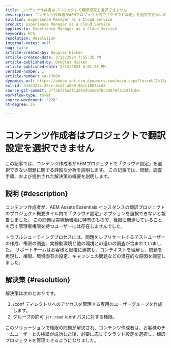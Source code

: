 ```yaml
---
title: コンテンツ作成者はプロジェクトで翻訳設定を選択できません
description: コンテンツ作成者がAEMプロジェクト内で「クラウド設定」を選択できないので、翻訳設定を効果的に管理できません。
solution: Experience Manager as a Cloud Service
product: Experience Manager as a Cloud Service
applies-to: Experience Manager as a Cloud Service
keywords: KCS
resolution: Resolution
internal-notes: null
bug: false
article-created-by: Douglas Hicken
article-created-date: 3/13/2024 7:55:35 PM
article-published-by: Douglas Hicken
article-published-date: 3/13/2024 8:01:20 PM
version-number: 1
article-number: KA-23880
dynamics-url: https://adobe-ent.crm.dynamics.com/main.aspx?forceUCI=1&pagetype=entityrecord&etn=knowledgearticle&id=f33498a3-73e1-ee11-904d-6045bd006704
exl-id: 43d4323c-20cc-4ce7-a9e0-96cc1857acd3
source-git-commit: 2ffab755aaf12d64db2ee07bcb36f6f3b19761be
workflow-type: tm+mt
source-wordcount: '228'
ht-degree: 1%

---
```


# コンテンツ作成者はプロジェクトで翻訳設定を選択できません


この記事では、コンテンツ作成者がAEMプロジェクトで「クラウド設定」を選択できない問題に関する詳細な分析を説明します。 この記事では、問題、調査手順、および提供された解決策の概要を説明します。

## 説明 {#description}


コンテンツ作成者が、AEM Assets Essentials インスタンスの翻訳プロジェクトのプロジェクト概要タイル内で「クラウド設定」オプションを選択できないと報告しました。 この問題は実稼動環境に特有のもので、権限に関連していることを示す管理者権限を持つユーザーには存在しませんでした。

トラブルシューティングプロセスには、問題をレプリケートするテストユーザーの作成、権限の調査、実稼動環境と他の環境との違いの調査が含まれていました。 サポートチームはお客様と密接に連携し、コンテキストを理解し、問題を再現し、権限、環境固有の設定、キャッシュの問題などの潜在的な原因を調査しました。


## 解決策 {#resolution}


解決策は次のとおりです。

1. /conf ディレクトリへのアクセスを管理する専用のユーザーグループを作成します。
2. グループの許可 `jcr:read` /conf パスに対する権限。


このソリューションで権限の問題が解決され、コンテンツ作成者は、お客様のチームユーザーとの検証が成功した後、必要に応じてクラウド設定を選択し、翻訳プロジェクトを管理できるようになりました。
